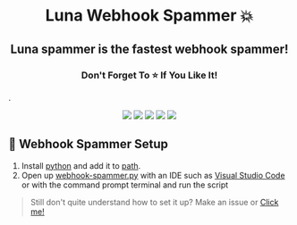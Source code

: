 <h1 align="center">
   Luna Webhook Spammer 💥
</h1>

<h2 align="center">
  Luna spammer is the fastest webhook spammer!
</h2>

<h3 align="center">
Don't Forget To ⭐ If You Like It!
</h3>
.
<p align="center">
  <img src="https://img.shields.io/github/languages/top/Smug246/Luna-WebhookSpammer?style=flat-square">
  <img src="https://img.shields.io/github/last-commit/Smug246/Luna-WebhookSpammer?style=flat-square">
  <img src="https://sonarcloud.io/api/project_badges/measure?project=Smug246_Luna-Grabber-Builder&metric=ncloc">
  <img src="https://img.shields.io/github/stars/Smug246/Luna-WebhookSpammer?color=%A020F0&label=Stars&style=flat-square">
  <img src="https://img.shields.io/github/forks/Smug246/Luna-WebhookSpammer?color=%A020F0&label=Forks&style=flat-square">
</p>


## <a id="setup"></a> 🔨 Webhook Spammer Setup

1. Install [python](https://www.python.org/) and add it to [path](https://datatofish.com/add-python-to-windows-path/).
2. Open up [webhook-spammer.py](https://github.com/Smug246/Luna-WebhookSpammer/blob/main/webhook-spammer.py) with an IDE such as [Visual Studio Code](https://code.visualstudio.com/download) or with the command prompt terminal and run the script

> Still don't quite understand how to set it up? Make an issue or [Click me!](https://discord.gg/qqHM44c55h)

